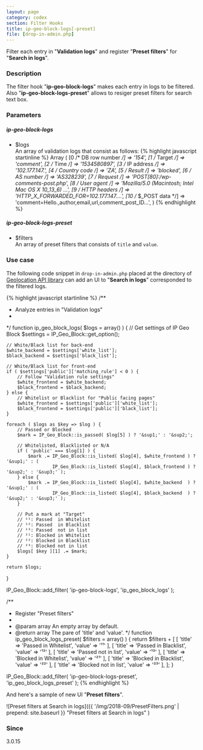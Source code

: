 ```yaml
---
layout: page
category: codex
section: Filter Hooks
title: ip-geo-block-logs[-preset]
file: [drop-in-admin.php]
---
```


Filter each entry in "**Validation logs**" and register "**Preset filters**" 
for "**Search in logs**".

<!--more-->

### Description ###

The filter hook "**ip-geo-block-logs**" makes each entry in logs to be filtered.
Also "**ip-geo-block-logs-preset**" allows to resiger preset filters for search
text box.

### Parameters ###

##### ip-geo-block-logs #####

- $logs  
  An array of validation logs that consist as follows:
{% highlight javascript startinline %}
  Array (
      [0 /* DB row number */] => '154',
      [1 /* Target        */] => 'comment',
      [2 /* Time          */] => '1534580897',
      [3 /* IP address    */] => '102.177.147.***',
      [4 /* Country code  */] => 'ZA',
      [5 /* Result        */] => 'blocked',
      [6 /* AS number     */] => 'AS328239',
      [7 /* Request       */] => 'POST[80]:/wp-comments-post.php',
      [8 /* User agent    */] => 'Mozilla/5.0 (Macintosh; Intel Mac OS X 10_13_6) ...',
      [9 /* HTTP headers  */] => 'HTTP_X_FORWARDED_FOR=102.177.147.***...',
     [10 /* $_POST data   */] => 'comment=Hello.,author,email,url,comment_post_ID...',
  )
{% endhighlight %}

##### ip-geo-block-logs-preset #####

- $filters  
  An array of preset filters that consists of `title` and `value`.

### Use case ###

The following code snippet in `drop-in-admin.php` placed at the directory of 
[Geolocation API library][GeoAPI-Folder] can add an UI to "**Search in logs**"
corresponded to the filtered logs.

{% highlight javascript startinline %}
/**
 * Analyze entries in "Validation logs"
 *
 */
function ip_geo_block_logs( $logs = array() ) {
    // Get settings of IP Geo Block
    $settings = IP_Geo_Block::get_option();

    // White/Black list for back-end
    $white_backend = $settings['white_list'];
    $black_backend = $settings['black_list'];

    // White/Black list for front-end
    if ( $settings['public']['matching_rule'] < 0 ) {
        // Follow "Validation rule settings"
        $white_frontend = $white_backend;
        $black_frontend = $black_backend;
    } else {
        // Whitelist or Blacklist for "Public facing pages"
        $white_frontend = $settings['public']['white_list'];
        $black_frontend = $settings['public']['black_list'];
    }

    foreach ( $logs as $key => $log ) {
        // Passed or Blocked
        $mark = IP_Geo_Block::is_passed( $log[5] ) ? '&sup1;' : '&sup2;';

        // Whitelisted, Blacklisted or N/A
        if ( 'public' === $log[1] ) {
            $mark .= IP_Geo_Block::is_listed( $log[4], $white_frontend ) ? '&sup1;' : (
                     IP_Geo_Block::is_listed( $log[4], $black_frontend ) ? '&sup2;' : '&sup3;' );
        } else {
            $mark .= IP_Geo_Block::is_listed( $log[4], $white_backend  ) ? '&sup1;' : (
                     IP_Geo_Block::is_listed( $log[4], $black_backend  ) ? '&sup2;' : '&sup3;' );
        }

        // Put a mark at "Target"
        // ¹¹: Passed  in Whitelist
        // ¹²: Passed  in Blacklist
        // ¹³: Passed  not in list
        // ²¹: Blocked in Whitelist
        // ²²: Blocked in Blacklist
        // ²³: Blocked not in list
        $logs[ $key ][1] .= $mark;
    }

    return $logs;
}

IP_Geo_Block::add_filter( 'ip-geo-block-logs', 'ip_geo_block_logs' );

/**
 * Register "Preset filters"
 *
 * @param  array  An empty array by default.
 * @return array  The pare of 'title' and 'value'.
 */
function ip_geo_block_logs_preset( $filters = array() ) {
    return $filters + [
        [ 'title' => 'Passed  in Whitelist', 'value' => '&sup1;&sup1;' ],
        [ 'title' => 'Passed  in Blacklist', 'value' => '&sup1;&sup2;' ],
        [ 'title' => 'Passed  not in list',  'value' => '&sup1;&sup3;' ],
        [ 'title' => 'Blocked in Whitelist', 'value' => '&sup2;&sup1;' ],
        [ 'title' => 'Blocked in Blacklist', 'value' => '&sup2;&sup2;' ],
        [ 'title' => 'Blocked not in list',  'value' => '&sup2;&sup3;' ],
    ];
}

IP_Geo_Block::add_filter( 'ip-geo-block-logs-preset', 'ip_geo_block_logs_preset' );
{% endhighlight %}

And here's a sample of new UI "**Preset filters**".

![Preset filters at Search in logs]({{ '/img/2018-09/PresetFilters.png' | prepend: site.baseurl }}
 "Preset filters at Search in logs"
)

### Since ###

3.0.15

[IP-Geo-Block]:  https://wordpress.org/plugins/ip-geo-block/ "WordPress › IP Geo Block « WordPress Plugins"
[GeoAPI-Folder]: https://www.ipgeoblock.com/codex/geolocation-api-library.html#geolocation-api-library "Local database settings | IP Geo Block"
